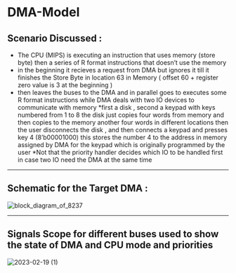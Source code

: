 # DMA-Model
## Scenario Discussed :
* The CPU (MIPS) is executing an instruction that uses memory (store byte) then a series of R format instructions that doesn’t use the memory 
* in the beginning it recieves a request from DMA but ignores it till it finishes the Store Byte in location 63 in Memory ( offset 60 + register zero value is 3 at the beginning ) 
* then leaves the buses to the DMA and in parallel goes to executes some R format instructions while DMA deals with two IO devices to communicate with memory
*first a disk , second a keypad with keys numbered from 1 to 8 the disk just copies four words from memory and then copies to the memory another four words in different locations then the user disconnects the disk , and then connects a keypad and presses key 4 (8’b00001000) this stores the number 4 to the address in memory assigned by DMA for the keypad which is originally programmed by the user 
*Not that the priority handler decides which IO to be handled first in case two IO need the DMA at the same time

***

## Schematic for the Target DMA : 
![block_diagram_of_8237](https://user-images.githubusercontent.com/59807200/219954143-5e8248e2-2af6-44a0-9cce-6ba393fdd958.png)

***

## Signals Scope for different buses used to show the state of DMA and CPU mode and priorities 

![2023-02-19 (1)](https://user-images.githubusercontent.com/59807200/219954524-cb2ed07f-2488-4108-bb44-e178777fca6e.png)


